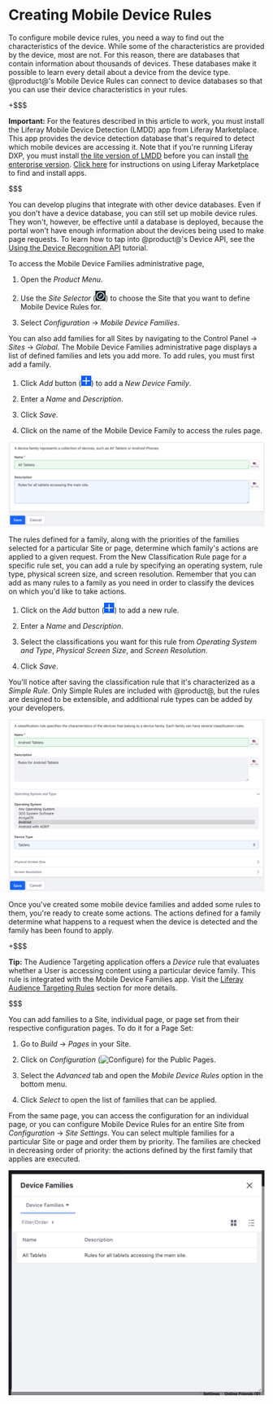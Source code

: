# Creating Mobile Device Rules [](id=creating-mobile-device-rules)

To configure mobile device rules, you need a way to find out the characteristics
of the device. While some of the characteristics are provided by the device,
most are not. For this reason, there are databases that contain information
about thousands of devices. These databases make it possible to learn every
detail about a device from the device type. @product@'s Mobile Device Rules can
connect to device databases so that you can use their device characteristics in
your rules. 

+$$$

**Important:** For the features described in this article to work, you must 
install the Liferay Mobile Device Detection (LMDD) app from Liferay Marketplace.
This app provides the device detection database that's required to detect which
mobile devices are accessing it. Note that if you're running Liferay DXP, you
must install 
[the lite version of LMDD](https://web.liferay.com/marketplace/-/mp/application/92831494) 
before you can install 
[the enterprise version](https://web.liferay.com/marketplace/-/mp/application/35419014). 
[Click here](/discover/portal/-/knowledge_base/7-1/using-the-liferay-marketplace) 
for instructions on using Liferay Marketplace to find and install apps. 

$$$

You can develop plugins that integrate with other device databases. Even if you
don't have a device database, you can still set up mobile device rules. They
won't, however, be effective until a database is deployed, because the portal
won't have enough information about the devices being used to make page
requests. To learn how to tap into @product@'s Device API, see the 
[Using the Device Recognition API](/develop/tutorials/-/knowledge_base/7-1/using-the-device-recognition-api)
tutorial.

To access the Mobile Device Families administrative page,

1.  Open the *Product Menu*.

2.  Use the *Site Selector* (![Site Selector](../../../../../../images/icon-compass.png)) to choose the Site that you
    want to define Mobile Device Rules for.
 
3.  Select *Configuration* &rarr; *Mobile Device Families*.

You can also add families for all Sites by navigating to the Control Panel
&rarr; *Sites* &rarr; *Global*. The Mobile Device Families administrative page
displays a list of defined families and lets you add more. To add rules, you
must first add a family.

1.  Click *Add* button (![Add Family](../../../../../../images/icon-add.png)) to 
    add a *New Device Family*.

2.  Enter a *Name* and *Description*.

3.  Click *Save*.

4.  Click on the name of the Mobile Device Family to access the rules page.

![Figure 1: Create a Mobile Device Family so you can create rules.](../../../../../../images/mobile-device-families.png)

The rules defined for a family, along with the priorities of the families
selected for a particular Site or page, determine which family's actions are
applied to a given request. From the New Classification Rule page for a
specific rule set, you can add a rule by specifying an operating system, rule
type, physical screen size, and screen resolution. Remember that you can add as
many rules to a family as you need in order to classify the devices on which
you'd like to take actions.

1.  Click on the *Add* button (![Add Classification Rule](../../../../../../images/icon-add.png)) to add a new rule.

2.  Enter a *Name* and *Description*.

3.  Select the classifications you want for this rule from *Operating System and
    Type*, *Physical Screen Size*, and *Screen Resolution*.

4.  Click *Save*.

You'll notice after saving the classification rule that it's characterized as a 
*Simple Rule*. Only Simple Rules are included with @product@, but the rules 
are designed to be extensible, and additional rule types can be added by your 
developers.

![Figure 2: Select the operating system and device type for your rule.](../../../../../../images/mobile-device-editing-rule.png)

Once you've created some mobile device families and added some rules to them,
you're ready to create some actions. The actions defined for a family determine
what happens to a request when the device is detected and the family has been
found to apply.

+$$$

**Tip:** The Audience Targeting application offers a *Device* rule that
evaluates whether a User is accessing content using a particular device family.
This rule is integrated with the Mobile Device Families app. Visit the 
[Liferay Audience Targeting Rules](/discover/portal/-/knowledge_base/7-1/liferay-audience-targeting-rules#device)
section for more details.

$$$

You can add families to a Site, individual page, or page set from their
respective configuration pages. To do it for a Page Set:

1.  Go to *Build* &rarr; *Pages* in your Site.

2.  Click on *Configuration* 
    (![Configure](../../../../../../images/icon-page-gear.png)) for the Public 
    Pages.
 
3.  Select the *Advanced* tab and open the *Mobile Device Rules* option in the
    bottom menu.

4.  Click *Select* to open the list of families that can be applied.

From the same page, you can access the configuration for an individual page, or
you can configure Mobile Device Rules for an entire Site from *Configuration*
&rarr; *Site Settings*. You can select multiple families for a particular Site
or page and order them by priority. The families are checked in decreasing order
of priority: the actions defined by the first family that applies are executed.

![Figure 3: You can select a mobile device family to apply for a Site or page.](../../../../../../images/mobile-device-selection.png)

